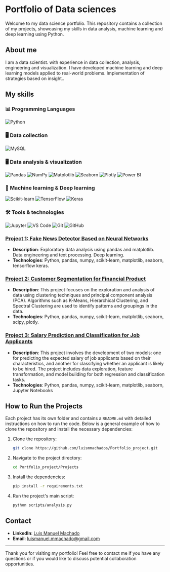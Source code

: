 # Portfolio of Data sciences

Welcome to my data science portfolio. This repository contains a collection of my projects, showcasing my skills in data analysis, machine learning and deep learning using Python.

## About me


I am a data scientist. with experience in data collection, analysis, engineering and visualization. I have developed machine learning and deep learning models applied to real-world problems. Implementation of strategies based on insight..

## My skills 


### 📊 Programming Languages
![Python](https://img.shields.io/badge/python-3670A0?style=for-the-badge&logo=python&logoColor=ffdd54)


### 🖥️ Data collection 
![MySQL](https://img.shields.io/badge/MySQL-4479A1?style=for-the-badge&logo=mysql&logoColor=white)


### 🖥️ Data analysis & visualization 
![Pandas](https://img.shields.io/badge/Pandas-150458?style=for-the-badge&logo=pandas)
![NumPy](https://img.shields.io/badge/NumPy-013243?style=for-the-badge&logo=numpy)
![Matplotlib](https://img.shields.io/badge/Matplotlib-11557C?style=for-the-badge&logo=matplotlib)
![Seaborn](https://img.shields.io/badge/Seaborn-2E77BC?style=for-the-badge&logo=python)
![Plotly](https://img.shields.io/badge/Plotly-3F4F75?style=for-the-badge&logo=plotly)
![Power BI](https://img.shields.io/badge/Power_BI-F2C811?style=for-the-badge&logo=power-bi&logoColor=white)


### 🤖 Machine learning & Deep learning 
![Scikit-learn](https://img.shields.io/badge/Scikit--learn-F7931E?style=for-the-badge&logo=scikit-learn&logoColor=white)
![TensorFlow](https://img.shields.io/badge/TensorFlow-FF6F00?style=for-the-badge&logo=tensorflow&logoColor=white)
![Keras](https://img.shields.io/badge/Keras-D00000?style=for-the-badge&logo=keras&logoColor=white)


### 🛠 Tools & technologies 
![Jupyter](https://img.shields.io/badge/Jupyter-F37626?style=for-the-badge&logo=jupyter&logoColor=white)
![VS Code](https://img.shields.io/badge/Visual_Studio_Code-0078d7?style=for-the-badge&logo=visual-studio-code&logoColor=white)
![Git](https://img.shields.io/badge/Git-F05032?style=for-the-badge&logo=git&logoColor=white)
![GitHub](https://img.shields.io/badge/GitHub-181717?style=for-the-badge&logo=github&logoColor=white)


### [Project 1: Fake News Detector Based on Neural Networks](Projects/Project_01)
- **Description**: Exploratory data analysis using pandas and matplotlib. Data engineering and text processing. Deep learning.
- **Technologies**: Python, pandas, numpy, scikit-learn, matplotlib, seaborn, tensorflow keras.

### [Project 2: Customer Segmentation for Financial Product](Projects/Project_02)
- **Description**: This project focuses on the exploration and analysis of data using clustering techniques and principal component analysis (PCA). Algorithms such as K-Means, Hierarchical Clustering, and Spectral Clustering are used to identify patterns and groupings in the data.
- **Technologies**: Python, pandas, numpy, scikit-learn, matplotlib, seaborn, scipy, plotly.

### [Project 3: Salary Prediction and Classification for Job Applicants](Projects/Project_03)
- **Description**: This project involves the development of two models: one for predicting the expected salary of job applicants based on their characteristics, and another for classifying whether an applicant is likely to be hired. The project includes data exploration, feature transformation, and model building for both regression and classification tasks.
- **Technologies**: Python, pandas, numpy, scikit-learn, matplotlib, seaborn, Jupyter Notebooks


## How to Run the Projects

Each project has its own folder and contains a `README.md` with detailed instructions on how to run the code. Below is a general example of how to clone the repository and install the necessary dependencies:

1. Clone the repository:
    ```sh
    git clone https://github.com/luismmachados/Portfolio_project.git
    ```

2. Navigate to the project directory:
    ```sh
    cd Portfolio_project/Projects
    ```

3. Install the dependencies:
    ```sh
    pip install -r requirements.txt
    ```

4. Run the project's main script:
    ```sh
    python scripts/analysis.py
    ```

## Contact

- **LinkedIn**: [Luis Manuel Machado](https:/www.linkedin.com/in/luismmachados)
- **Email**: luismanuel.mmachado@gmail.com

---

Thank you for visiting my portfolio! Feel free to contact me if you have any questions or if you would like to discuss potential collaboration opportunities.

